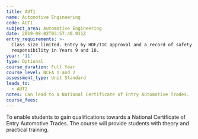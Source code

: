 ```yaml
---
title: AUT1
name: Automotive Engineering
code: AUT1
subject_area: Automotive Engineering
date: 2019-08-02T03:57:40.911Z
entry_requirements: >-
  Class size limited. Entry by HOF/TIC approval and a record of safety and
  responsibility in Years 9 and 10.
year: '11'
type: Optional
course_duration: Full Year
course_level: NCEA 1 and 2
assessment_type: Unit Standard
leads_to:
  - AUT2
notes: Can lead to a National Certificate of Entry Automotive Trades.
course_fees:
---
```

To enable students to gain qualifications towards a National Certificate of Entry Automotive Trades. The course will provide students with theory and practical training.
